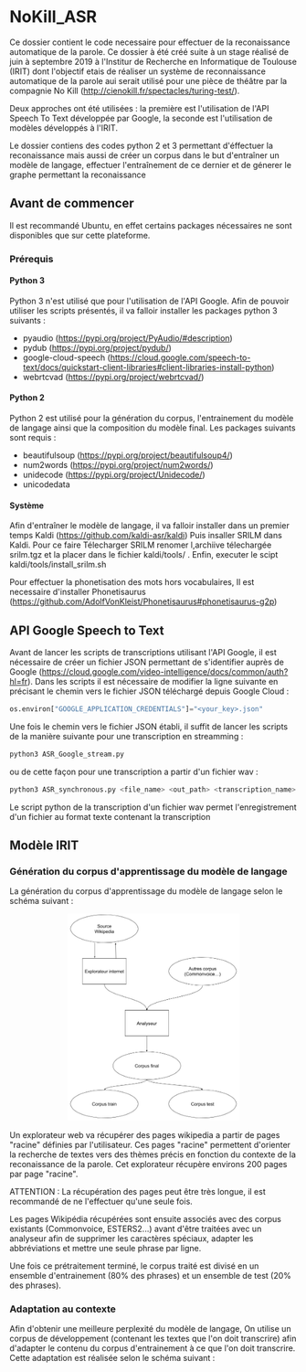 # NoKill_ASR
Ce dossier contient le code necessaire pour effectuer de la reconaissance automatique de la parole. Ce dossier à été créé suite à un stage réalisé de juin à septembre 2019  à l'Institur de Recherche en Informatique de Toulouse (IRIT) dont l'objectif etais de réaliser un système de reconnaissance automatique de la parole aui serait utilisé pour une pièce de théâtre par la compagnie No Kill (http://cienokill.fr/spectacles/turing-test/).

Deux approches ont été utilisées : la première est l'utilisation de l'API Speech To Text développée par Google, la seconde est l'utilisation de  modèles développés à l'IRIT.

Le dossier contiens des codes python 2 et 3 permettant d'éffectuer la reconaissance mais aussi de créer un corpus dans le but d'entraîner un modèle de langage, effectuer l'entraînement de ce dernier et de génerer le graphe permettant la reconaissance

## Avant de commencer

Il est recommandé Ubuntu, en effet certains packages nécessaires ne sont disponibles que sur cette plateforme.

### Prérequis

#### Python 3
Python 3 n'est utilisé que pour l'utilisation de l'API Google. Afin de pouvoir utiliser les scripts présentés, il va falloir installer les packages python 3 suivants :
* pyaudio (https://pypi.org/project/PyAudio/#description)
* pydub (https://pypi.org/project/pydub/)
* google-cloud-speech (https://cloud.google.com/speech-to-text/docs/quickstart-client-libraries#client-libraries-install-python)
* webrtcvad (https://pypi.org/project/webrtcvad/)

#### Python 2
Python 2 est utilisé pour la génération du corpus, l'entrainement du modèle de langage ainsi que la composition du modèle final. Les packages suivants sont requis :
* beautifulsoup (https://pypi.org/project/beautifulsoup4/)
* num2words (https://pypi.org/project/num2words/)
* unidecode (https://pypi.org/project/Unidecode/)
* unicodedata

#### Système
Afin d'entraîner le modèle de langage, il va falloir installer dans un premier temps Kaldi (https://github.com/kaldi-asr/kaldi)
Puis insaller SRILM dans Kaldi. Pour ce faire Télecharger SRILM renomer l,archiive télechargée srilm.tgz et la placer dans le fichier kaldi/tools/ . Enfin, executer le scipt kaldi/tools/install_srilm.sh

Pour effectuer la phonetisation des mots hors vocabulaires, Il est necessaire d'installer Phonetisaurus (https://github.com/AdolfVonKleist/Phonetisaurus#phonetisaurus-g2p)

## API Google Speech to Text

Avant de lancer les scripts de transcriptions utilisant l'API Google, il est nécessaire de créer un fichier JSON permettant de s'identifier auprès de Google (https://cloud.google.com/video-intelligence/docs/common/auth?hl=fr). Dans les scripts il est nécessaire de modifier la ligne suivante en précisant le chemin vers le fichier JSON téléchargé depuis Google Cloud :
```python
os.environ["GOOGLE_APPLICATION_CREDENTIALS"]="<your_key>.json"
```

Une fois le chemin vers le fichier JSON établi, il suffit de lancer les scripts de la manière suivante pour une transcription en streamming :
```bash
python3 ASR_Google_stream.py
```

ou de cette façon pour une transcription a partir d'un fichier wav :
```bash
python3 ASR_synchronous.py <file_name> <out_path> <transcription_name>
```

Le script python de la transcription d'un fichier wav permet l'enregistrement d'un fichier au format texte contenant la transcription

## Modèle IRIT

### Génération du corpus d'apprentissage du modèle de langage
La génération du corpus d'apprentissage du modèle de langage selon le schéma suivant :

<div style="text-align:center">
  <img src="images/Schema_principe_crawler.png" width="300" >
</div>

Un explorateur web va récupérer des pages wikipedia a partir de pages "racine" définies par l'utilisateur. Ces pages "racine" permettent d'orienter la recherche de textes vers des thèmes précis en fonction du contexte de la reconaissance de la parole. Cet explorateur récupère environs 200 pages par page "racine".

ATTENTION : La récupération des pages peut être très longue, il est recommandé de ne l'effectuer qu'une seule fois.

Les pages Wikipédia récupérées sont ensuite associés avec des corpus existants (Commonvoice, ESTERS2...) avant d'être traitées avec un analyseur afin de supprimer les caractères spéciaux, adapter les abbréviations et mettre une seule phrase par ligne.

Une fois ce prétraitement terminé, le corpus traité est divisé en un ensemble d'entrainement (80% des phrases) et un ensemble  de test (20% des phrases).

### Adaptation au contexte

Afin d'obtenir une meilleure perplexité du modèle de langage, On utilise un corpus de développement (contenant les textes que l'on doit transcrire) afin d'adapter le contenu du corpus d'entrainement à ce que l'on doit transcrire. Cette adaptation est réalisée selon le schéma suivant :

